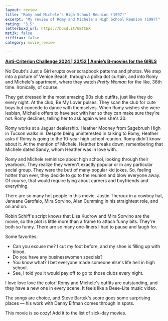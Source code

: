 ```yaml
---
layout: review
title: "Romy and Michele's High School Reunion (1997)"
excerpt: "My review of Romy and Michele's High School Reunion (1997)"
rating: "3.5"
letterboxd_url: https://boxd.it/6BfCWX
mst3k: false
rifftrax: false
category: movie_review

---
```


<b><a href="https://boxd.it/qBmUY/detail" rel="nofollow">Anti-Criterion Challenge 2024 | 23/52 | Annie’s B-movies for the GIRLS</a></b>

No Doubt's Just a Girl erupts over scrapbook patterns and photos. We step into a picture of Venice Beach, through a polka dot curtain, and into Romy and Michele's apartment, where they watch <i>Pretty Woman</i> for the like, 36th time. Ironically, of course.

They get dressed in the most amazing 90s club outfits, just like they do every night. At the club, Be My Lover pulses. They scan the club for cute boys but concede to dance with themselves. When Romy wishes she were lesbian, Michelle offers to have sex with her so they can make sure they're not. Romy declines, telling her to ask again when she's 30.

Romy works at a Jaguar dealership. Heather Mooney from Sagebrush High in Tucson walks in. Despite being uninterested in talking to Romy, Heather asks if Romy is going to the 10-year high school reunion. Romy didn't know about it. At the mention of Michele, Heather breaks down, remembering that Michele dated Sandy, whom Heather was in love with.

Romy and Michele reminisce about high school, looking through their yearbook. They realize they weren't exactly popular or in any particular social group. They were the butt of many popular kid jokes. So, feeling hotter than ever, they decide to go to the reunion and blow everyone away. Of course, that would require lying about careers and boyfriends and everything.

There are so many hot people in this movie. Justin Theroux in a cowboy hat, Janeane Garofalo, Mira Sorvino, Alan Cumming in his straightest role, and on and on.

Robin Schiff's script knows that Lisa Kudrow and Mira Sorvino are the movie, so the plot is little more than a frame to attach funny bits. They're both so funny. There are so many one-liners I had to pause and laugh for.

Some favorites:
* Can you excuse me? I cut my foot before, and my shoe is filling up with blood.
* Do you have any businesswomen specials?
* You know what? I bet everyone made someone else's life hell in high school.
* See, I told you it would pay off to go to those clubs every night.

I love love love the color! Romy and Michele's outfits are outstanding, and they have a new one in every scene. It feels like a Deee-Lite music video.

The songs are choice, and Steve Bartek's score goes some surprising places — his work with Danny Elfman comes through in spots.

This movie is so cozy! Add it to the list of sick-day movies.